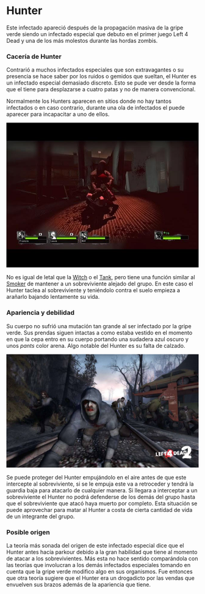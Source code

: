 # Hunter

Este infectado apareció después de la propagación masiva de la gripe verde siendo un infectado especial que debuto en el primer juego Left 4 Dead y una de los más molestos durante las hordas zombis.

### Cacería de Hunter

Contrarió a muchos infectados especiales que son extravagantes o su presencia se hace saber por los ruidos o gemidos que sueltan, el Hunter es un infectado especial demasiado discreto. Esto se pude ver desde la forma que el tiene para desplazarse a cuatro patas y no de manera convencional.

Normalmente los Hunters aparecen en sitios donde no hay tantos infectados o en caso contrario, durante una ola de infectados el puede aparecer para incapacitar a uno de ellos.

![Hunter-attack](/Img/Hunter-attack.jpg)

No es igual de letal que la [Witch](/blog/Witch.md) o el [Tank](/blog/Tank.md), pero tiene una función similar al [Smoker](/blog/Smoker.md) de mantener a un sobreviviente alejado del grupo. En este caso el Hunter taclea al sobreviviente y teniéndolo contra el suelo empieza a arañarlo bajando lentamente su vida.

### Apariencia y debilidad

Su cuerpo no sufrió una mutación tan grande al ser infectado por la gripe verde. Sus prendas siguen intactas a como estaba vestido en el momento en que la cepa entro en su cuerpo portando una sudadera azul oscuro y unos *pants* color arena. Algo notable del Hunter es su falta de calzado.

![Hunter](/Img/Hunter.jpg)

Se puede proteger del Hunter empujándolo en el aire antes de que este intercepte al sobreviviente, si se le empuja este va a retroceder y tendrá la guardia baja para atacarlo de cualquier manera. Si llegara a interceptar a un sobreviviente el Hunter no podrá defenderse de los demás del grupo hasta que el sobreviviente que atacó haya muerto por completo. Esta situación se puede aprovechar para matar al Hunter a costa de cierta cantidad de vida de un integrante del grupo.

### Posible origen

La teoría más sonada del origen de este infectado especial dice que el Hunter antes hacía parkour debido a la gran habilidad que tiene al momento de atacar a los sobrevivientes. Más esta no hace sentido comparándola con las teorías que involucran a los demás infectados especiales tomando en cuenta que la gripe verde modifico algo en sus organismos. Fue entonces que otra teoría sugiere que el Hunter era un drogadicto por las vendas que envuelven sus brazos además de la apariencia que tiene.